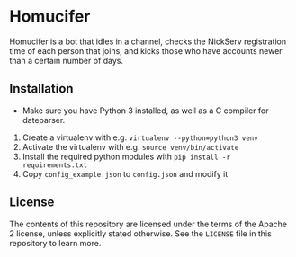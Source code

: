 # Homucifer

Homucifer is a bot that idles in a channel, checks the NickServ registration
time of each person that joins, and kicks those who have accounts newer than
a certain number of days.

## Installation

* Make sure you have Python 3 installed, as well as a C compiler for dateparser.

1. Create a virtualenv with e.g. `virtualenv --python=python3 venv`
2. Activate the virtualenv with e.g. `source venv/bin/activate`
3. Install the required python modules with `pip install -r requirements.txt`
4. Copy `config_example.json` to `config.json` and modify it

## License

The contents of this repository are licensed under the terms of the Apache 2
license, unless explicitly stated otherwise. See the `LICENSE` file in this
repository to learn more.
